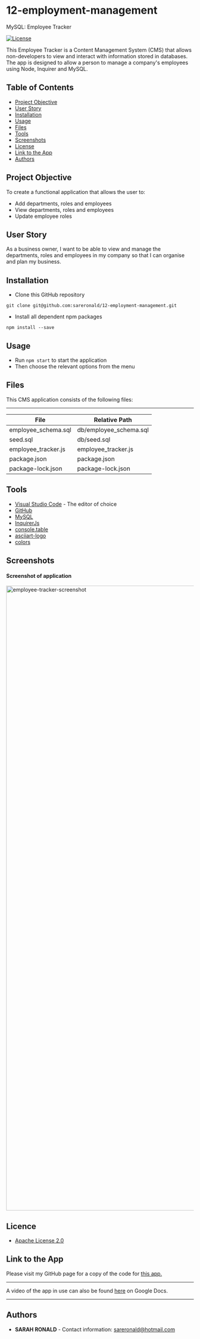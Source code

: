 # 12-employment-management

MySQL: Employee Tracker

[![License](https://img.shields.io/badge/License-Apache%202.0-blue.svg)](https://opensource.org/licenses/Apache-2.0)

This Employee Tracker is a Content Management System (CMS) that allows non-developers to view and interact with information stored in databases. The app is designed to allow a person to manage a company's employees using Node, Inquirer and MySQL.

## Table of Contents

- [Project Objective](#Project-Objective)
- [User Story](#User-Story)
- [Installation](#Installation)
- [Usage](#Usage)
- [Files](#Files)
- [Tools](#Tools)
- [Screenshots](#Screenshots)
- [License](#License)
- [Link to the App](#Link-to-the-App)
- [Authors](#Authors)

## Project Objective

To create a functional application that allows the user to:

- Add departments, roles and employees
- View departments, roles and employees
- Update employee roles

## User Story

As a business owner,
I want to be able to view and manage the departments, roles and employees in my company
so that I can organise and plan my business.

## Installation

- Clone this GitHub repository

```
git clone git@github.com:sareronald/12-employment-management.git
```

- Install all dependent npm packages

```
npm install --save
```

## Usage

- Run `npm start` to start the application
- Then choose the relevant options from the menu

## Files

This CMS application consists of the following files: <hr>

| File                | Relative Path          |
| ------------------- | ---------------------- |
| employee_schema.sql | db/employee_schema.sql |
| seed.sql            | db/seed.sql            |
| employee_tracker.js | employee_tracker.js    |
| package.json        | package.json           |
| package-lock.json   | package-lock.json      |

## Tools

- [Visual Studio Code](https://code.visualstudio.com/) - The editor of choice
- [GitHub](https://github.com/)
- [MySQL](https://www.npmjs.com/package/mysql)
- [InquirerJs](https://www.npmjs.com/package/inquirer/v/0.2.3)
- [console.table](https://www.npmjs.com/package/console.table)
- [asciiart-logo](https://www.npmjs.com/package/asciiart-logo)
- [colors](https://www.npmjs.com/package/colors)

## Screenshots

#### Screenshot of application

<img width="1680" alt="employee-tracker-screenshot" src="https://user-images.githubusercontent.com/67722377/98541683-ec299200-22e3-11eb-85ff-5ee953415ab5.png">

## Licence

- [Apache License 2.0](http://www.apache.org/licenses/)

## Link to the App

Please visit my GitHub page for a copy of the code for <a href="https://github.com/sareronald/12-employment-management.git">this app.</a><hr>
A video of the app in use can also be found <a href="https://drive.google.com/file/d/1NhGJ5ScD5jtZqNQFhH46mlIgTTxBLagJ/view?usp=sharing"> here</a> on Google Docs.<hr>

## Authors

- **SARAH RONALD** -
  Contact information:
  sareronald@hotmail.com

